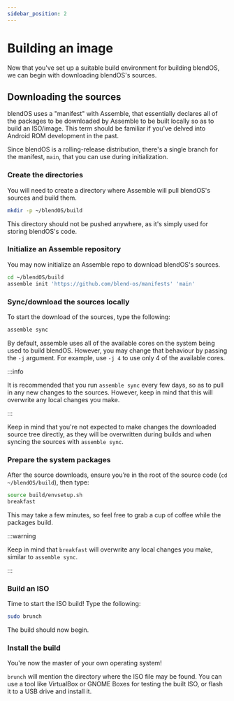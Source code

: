 ```yaml
---
sidebar_position: 2
---
```


# Building an image

Now that you've set up a suitable build environment for building blendOS, we can begin with downloading blendOS's sources.

## Downloading the sources

blendOS uses a "manifest" with Assemble, that essentially declares all of the packages to be downloaded by Assemble to be built locally so as to build an ISO/image. This term should be familiar if you've delved into Android ROM development in the past.

Since blendOS is a rolling-release distribution, there's a single branch for the manifest, `main`, that you can use during initialization.

### Create the directories

You will need to create a directory where Assemble will pull blendOS's sources and build them.

```bash
mkdir -p ~/blendOS/build
```

This directory should not be pushed anywhere, as it's simply used for storing blendOS's code.

### Initialize an Assemble repository

You may now initialize an Assemble repo to download blendOS's sources.

```bash
cd ~/blendOS/build
assemble init 'https://github.com/blend-os/manifests' 'main'
```

### Sync/download the sources locally

To start the download of the sources, type the following:

```bash
assemble sync
```

By default, assemble uses all of the available cores on the system being used to build blendOS. However, you may change that behaviour by passing the `-j` argument. For example, use `-j 4` to use only 4 of the available cores.

:::info

It is recommended that you run `assemble sync` every few days, so as to pull in any new changes to the sources. However, keep in mind that this will overwrite any local changes you make.

:::

Keep in mind that you're not expected to make changes the downloaded source tree directly, as they will be overwritten during builds and when syncing the sources with `assemble sync`.

### Prepare the system packages

After the source downloads, ensure you’re in the root of the source code (`cd ~/blendOS/build`), then type:

```bash
source build/envsetup.sh
breakfast
```

This may take a few minutes, so feel free to grab a cup of coffee while the packages build.

:::warning

Keep in mind that `breakfast` will overwrite any local changes you make, similar to `assemble sync`.

:::

### Build an ISO

Time to start the ISO build! Type the following:

```bash
sudo brunch
```

The build should now begin.

### Install the build

You're now the master of your own operating system!

`brunch` will mention the directory where the ISO file may be found. You can use a tool like VirtualBox or GNOME Boxes for testing the built ISO, or flash it to a USB drive and install it.